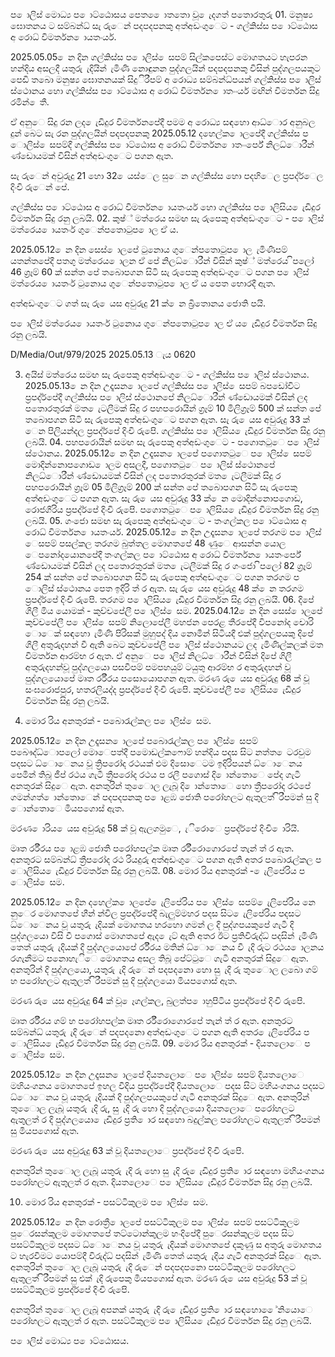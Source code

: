 ප ොලිස් මොධ්‍ය ප ොට්ඨොසය පෙත ෙොතතො වූ ෙැදගත් පතොරතුරු 01. මනුෂ්‍ය ඝොතනය ට සම්බන්ධ්‍ සැ රුෙන් පදපදපනකු අත්අඩංගුෙට - ගල්කිස්ස ප ොට්ඨොස අ රොධ්‍ විමර්තන ොයතංර්ය.

2025.05.05 ෙන දින ගල්කිස්ස ප ොලිස් ෙසපම් සිල්කපෙස්ට මොගතයට හැපරන හන්දිය අසලදී යතුරු ැදියින් ැමිණි නොඳුනන පුද්ගලයින් පදපදපනකු විසින් පුද්ගලපයකුට පෙඩි තබො මනුෂ්‍ය ඝොතනයක් සිදුිරීපම් අ රොධ්‍ය සම්බන්ධ්‍පයන් ගල්කිස්ස ප ොලිස් ස්ථොනය හො ගල්කිස්ස ප ොට්ඨොස අ රොධ්‍ විමර්තන ොතංංර්ය මඟින් විමර්තන සිදු රමින් ෙතී.

ඒ අනුෙ සිදු රන ලද ෙැඩිදුර විමර්තනපේදී පමම අ රොධ්‍ය සඳහො ආධ්‍ොර අනුබල දුන් බෙට සැ රන පුද්ගලයින් පදපදපනකු 2025.05.12 දහෙල්ක ොලපේදී ගල්කිස්ස ප ොලිස් ෙසපම්දී ගල්කිස්ස ප ොට්ඨොස අ රොධ්‍ විමර්තන ොතංංර්පේ නිලධ්‍ොරීන් ණ්ඩොයමක් විසින් අත්අඩංගුෙට පගන ඇත.

සැ රුෙන් අවුරුදු 21 හො 32 ෙයස්ෙල සුෙන ගල්කිස්ස හො පදහිෙල ප්‍රපද්ර්ෙල දිංචි රුෙන් පේ.

ගල්කිස්ස ප ොට්ඨොස අ රොධ්‍ විමර්තන ොයතංර්ය හො ගල්කිස්ස ප ොලිසිය ෙැඩිදුර විමර්තන සිදු රනු ලබයි. 02. කුෂ්‍් මත්රෙය සමඟ සැ රුපෙකු අත්අඩංගුෙට - ප ොලිස් මත්රෙය ොයතංර් ගුෙන්පතොටුප ොල ඒ ය.

2025.05.12 ෙන දින සෙස් ොලපේ ටුනොය ගුෙන්පතොටුප ොල ැමිණීපම් යතන්තපේදී පතගු මත්රෙය ොලන ඒ පේ නිලධ්‍ොරීන් විසින් කුෂ්‍් මත්රෙය ිපලෝ 46 ග්‍රෑම් 60 ක් සන්ත පේ තබොපගන සිටි සැ රුපෙකු අත්අඩංගුෙට පගන ප ොලිස් මත්රෙය ොයතංර් ටුනොය ගුෙන්පතොටුප ොල ඒ ය පෙත භොරදී ඇත.

අත්අඩංගුෙට ගත් සැ රු ෙයස අවුරුදු 21 ක් ෙන බ්‍රිතොනය ජොති පයි.

ප ොලිස් මත්රෙය ොයතංර් ටුනොය ගුෙන්පතොටුප ොල ඒ ය ෙැඩිදුර විමර්තන සිදු රනු ලබයි.

D/Media/Out/979/2025 2025.05.13 ැය 0620

03. අයිස් මත්රෙය සමඟ සැ රුපෙකු අත්අඩංගුෙට - ගල්කිස්ස ප ොලිස් ස්ථොනය. 2025.05.13 ෙන දින උදෑසන ොලපේ ගල්කිස්ස ප ොලිස් ෙසපම් බපඩෝවිට ප්‍රපද්ර්පේදී ගල්කිස්ස ප ොලිස් ස්ථොනපේ නිලධ්‍ොරීන් ණ්ඩොයමක් විසින් ලද පතොරතුරක් මත ෙැටලීමක් සිදු ර පහපරොයින් ග්‍රෑම් 10 මිලිග්‍රෑම් 500 ක් සන්ත පේ තබොපගන සිටි සැ රුපෙකු අත්අඩංගුෙට පගන ඇත. සැ රු ෙයස අවුරුදු 33 ක් ෙන පිලියන්දල ප්‍රපද්ර්පේ දිංචි රුපෙි. ගල්කිස්ස ප ොලිසිය ෙැඩිදුර විමර්තන සිදු රනු ලබයි. 04. පහපරොයින් සමඟ සැ රුපෙකු අත්අඩංගුෙට - පගොතටුෙ ප ොලිස් ස්ථොනය. 2025.05.12 ෙන දින උදෑසන ොලපේ පගොතටුෙ ප ොලිස් ෙසපම් මොදින්නොපගොඩ ොලම අසලදී, පගොතටුෙ ප ොලිස් ස්ථොනපේ නිලධ්‍ොරීන් ණ්ඩොයමක් විසින් ලද පතොරතුරක් මත ෙැටලීමක් සිදු ර පහපරොයින් ග්‍රෑම් 05 මිලිග්‍රෑම් 200 ක් සන්ත පේ තබොපගන සිටි සැ රුපෙකු අත්අඩංගුෙට පගන ඇත. සැ රු ෙයස අවුරුදු 33 ක් ෙන මොදින්නොපගොඩ, රොජගිරිය ප්‍රපද්ර්පේ දිංචි රුපෙි. පගොතටුෙ ප ොලිසිය ෙැඩිදුර විමර්තන සිදු රනු ලබයි. 05. ගංජො සමඟ සැ රුපෙකු අත්අඩංගුෙට - තංගල්කල ප ොට්ඨොස අ රොධ්‍ විමර්තන ොයතංර්ය. 2025.05.12 ෙන දින උදෑසන ොලපේ තරගම ප ොලිස් ෙසපම් පසල්කල තරගම බුත්තල මොගතපේ 48 ණුෙ ආසන්න යොල ෙපනෝදයොනපේදී තංගල්කල ප ොට්ඨොස අ රොධ්‍ විමර්තන ොයතංර්පේ ණ්ඩොයමක් විසින් ලද පතොරතුරක් මත ෙැටලීමක් සිදු ර ගංජො ිපලෝ 82 ග්‍රෑම් 254 ක් සන්ත පේ තබොපගන සිටි සැ රුපෙකු අත්අඩංගුෙට පගන තරගම ප ොලිස් ස්ථොනය පෙත ඉදිරි ත් ර ඇත. සැ රු ෙයස අවුරුදු 48 ක් ෙන තරගම ප්‍රපද්ර්පේ දිංචි රුපෙි. තරගම ප ොලිසිය ෙැඩිදුර විමර්තන සිදු රනු ලබයි. 06. දිපේ ගිලී මිය යොමක් - කුච්චපේලී ප ොලිස් ෙසම. 2025.04.12 ෙන දින සෙස් ොලපේ කුච්චපේලී ප ොලිස් ෙසපම් නිලොපේලී මහජන පෙරළ තීරපේදී විපනෝද චොරි ොෙක් සඳහො ැමිණි පිරිසක් මුහුපද් දිය නොමින් සිටියදී එක් පුද්ගලපයකු දිපේ ගිලී අතුරුදහන් වී ඇති බෙට කුච්චපේලී ප ොලිස් ස්ථොනයට ලද ැමිණිල්කලක් මත විමර්තන ආරම්භ ර ඇත. ඒ අනුෙ ප ොලිස් නිලධ්‍ොරීන් විසින් දිපේ ගිලී අතුරුදහන්වූ පුද්ගලයො පසවීපම් පමපහයුම් ටයුතු ආරම්භ ර අතුරුදහන් වූ පුද්ගලයොපේ මෘත ර්රීරය පසොයොපගන ඇත. මරණ රු ෙයස අවුරුදු 68 ක් වූ සංඝරොජපුර, හතරලියද්ද ප්‍රපද්ර්පේ දිංචි රුපෙි. කුච්චපේලී ප ොලිසිය ෙැඩිදුර විමර්තන සිදු රනු ලබයි.

07. මොර රිය අනතුරක් - පබොරැල්කල ප ොලිස් ෙසම.

2025.05.12 ෙන දින උදෑසන ොලපේ පබොරැල්කල ප ොලිස් ෙසපම් පබෞද්ධ්‍ොපලෝ මොෙපත්දී පමොඩල්කෆොම් හන්දිය පදස සිට නත්ත ෙටරවුම පදසට ධ්‍ොෙනය වූ ත්‍රිපරෝද රථයක් එම දිසොෙටම ඉදිරිපයන් ධ්‍ොෙනය පෙමින් තිබූ ජීප් රථය ගැටී ත්‍රීපරෝද රථය ප රලී පගොස් දි ොන්තොෙ පේද ගැටී අනතුරක් සිදුෙ ඇත. අනතුරින් තුෙොල ලැබූ දි ොන්තොෙ හො ත්‍රීපරෝද රථපේ ගමන්ගත් ොන්තොෙන් පදපදපනකු ප ොළඹ ජොති පරෝහලට ඇතුලත් ිරීපමන් සු දි ොන්තොෙ මියපගොස් ඇත.

මරණ ොරිය ෙයස අවුරුදු 58 ක් වූ ඇලගමුෙ, ැිරොෙ ප්‍රපද්ර්පේ දිංචි ොරියි.

මෘත ර්රීරය ප ොළඹ ජොති පරෝහපල්ක මෘත ර්රීරොගොරපේ තැන් ත් ර ඇත. අනතුරට සම්බන්ධ්‍ ත්‍රීපරෝද රථ රියදුරු අත්අඩංගුෙට පගන ඇති අතර පබොරැල්කල ප ොලිසිය ෙැඩිදුර විමර්තන සිදු රනු ලබයි. 08. මොර රිය අනතුරක් - ෙැලිපේරිය ප ොලිස් ෙසම.

2025.05.12 ෙන දින දහෙල්ක ොලපේ ෙැලිපේරිය ප ොලිස් ෙසපම් ෙැලිපේරිය නෙ නුෙර මොගතපේ හීන් න්විල ප්‍රපද්ර්පේදී බැලුම්මහර පදස සිට ෙැලිපේරිය පදසට ධ්‍ොෙනය වූ යතුරු ැදියක් මොගතය හරහො ගමන් ල දි පුද්ගපයකුපේ ගැටී දි පුද්ගලයො විසි වී පගොස් මොගතපේ ඇද ෙැට් ඇති අතර ඊට ප්‍රතිවිරුද්ධ්‍ පදසින් ැමිණි තෙත් යතුරු ැදියක් දි පුද්ගලයොපේ ර්රීරය මතින් ධ්‍ොෙනය වී ැදි රුට රථය ොලනය රගැනීමට පනොහැිෙ මොගතය අසල තිබූ පේට්ටුෙ ගැටී අනතුරක් සිදුෙ ඇත. අනතුරින් දි පුද්ගලයො, යතුරු ැදි රුෙන් පදපදනො හො සු ැදි රු තුෙොල ලබො ගම් හ පරෝහලට ඇතුලත් ිරීපමන් සු දි පුද්ගලයො මියපගොස් ඇත.

මරණ රු ෙයස අවුරුදු 64 ක් වූ ෙෑගල්කල, බුලත්ප ොහුපිටිය ප්‍රපද්ර්පේ දිංචි රුපෙි.

මෘත ර්රීරය ගම් හ පරෝහපල්ක මෘත ර්රීරොගොරපේ තැන් ත් ර ඇත. අනතුරට සම්බන්ධ්‍ යතුරු ැදි රුෙන් පදපදනො අත්අඩංගුෙට පගන ඇති අතර ෙැලිපේරිය ප ොලිසිය ෙැඩිදුර විමර්තන සිදු රනු ලබයි. 09. මොර රිය අනතුරක් - දියතලොෙ ප ොලිස් ෙසම.

2025.05.12 ෙන දින උදෑසන ොලපේ දියතලොෙ ප ොලිස් ෙසපම් දියතලොෙ මහියංගනය මොගතපේ ඉහල වීදිය ප්‍රපද්ර්පේදී දියතලොෙ පදස සිට මහියංගනය පදසට ධ්‍ොෙනය වූ යතුරු ැදියක් දි පුද්ගලපයකුපේ ගැටී අනතුරක් සිදුෙ ඇත. අනතුරින් තුෙොල ලැබූ යතුරු ැදි රු, සු ැදි රු හො දි පුද්ගලයො දියතලොෙ පරෝහලට ඇතුලත් ර දි පුද්ගලයො ෙැඩිදුර ප්‍රති ොර සඳහො බදුල්කල පරෝහලට ඇතුලත් ිරීපමන් සු මියපගොස් ඇත.

මරණ රු ෙයස අවුරුදු 63 ක් වූ දියතලොෙ ප්‍රපද්ර්පේ දිංචි රුපෙි.

අනතුරින් තුෙොල ලැබූ යතුරු ැදි රු හො සු ැදි රු ෙැඩිදුර ප්‍රති ොර සඳහො මහියංගනය පරෝහලට ඇතුලත් ර ඇත. දියතලොෙ ප ොලිසිය ෙැඩිදුර විමර්තන සිදු රනු ලබයි.

10. මොර රිය අනතුරක් - පසට්ටිකුලම ප ොලිස් ෙසම.

2025.05.12 ෙන දින රොත්‍රී ොලපේ පසට්ටිකුලම ප ොලිස් ෙසපම් පසට්ටිකුලම පුෙරසන්කුලම මොගතපේ තට්ටොන්කුලම හංදිපේදී පුෙරසන්කුලම පදස සිට පසට්ටිකුලම පදසට ධ්‍ොෙනය වූ යතුරු ැදියක් මොගතපේ දකුණු ස අතුරු මොගතය ට හැරවිමට යොපම්දී විරුද්ධ්‍ පදසින් ැමිණි තෙත් යතුරු ැදිය ගැටී අනතුරක් සිදුෙ ඇත. අනතුරින් තුෙොල ලැබූ යතුරු ැදි රුෙන් පදපදපනො පසට්ටිකුලම පරෝහලට ඇතුලත් ිරීපමන් සු එක් ැදි රුපෙකු මියපගොස් ඇත. මරණ රු ෙයස අවුරුදු 53 ක් වූ පසට්ටිකුලම ප්‍රපද්ර්පේ දිංචි රුපෙි.

අනතුරින් තුෙොල ලැබූ අපනක් යතුරු ැදි රු ෙැඩිදුර ප්‍රති ොර සඳහො ෙේනියොෙ පරෝහලට ඇතුලත් ර ඇත. පසට්ටිකුලම ප ොලිසිය ෙැඩිදුර විමර්තන සිදු රනු ලබයි.

ප ොලිස් මොධ්‍ය ප ොට්ඨොසය.